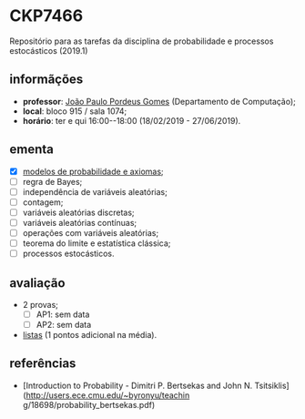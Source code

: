 # CKP7466
Repositório para as tarefas da disciplina de probabilidade e processos estocásticos (2019.1) 


## informãções
 - **professor**: [João Paulo Pordeus Gomes](http://www.mdcc.ufc.br/component/content/article/34-fixo/382) (Departamento de Computação);
 - **local**: bloco 915 / sala 1074;
 - **horário**: ter e  qui 16:00--18:00 (18/02/2019 - 27/06/2019).

## ementa
 - [x] [modelos de probabilidade e axiomas](https://github.com/omadson/CKP7466/raw/master/slides/Aula%202.pdf);
 - [ ] regra de Bayes;
 - [ ] independência de variáveis aleatórias;
 - [ ] contagem;
 - [ ] variáveis aleatórias discretas;
 - [ ] variáveis aleatórias contínuas;
 - [ ] operações com variáveis aleatórias;
 - [ ] teorema do limite e estatística clássica;
 - [ ] processos estocásticos.

## avaliação
 - 2 provas;
   - [ ] AP1: sem data
   - [ ] AP2: sem data
 - [listas](https://github.com/omadson/CKP7466/tree/master/listas) (1 pontos adicional na média).

## referências
 - [Introduction to Probability - Dimitri P. Bertsekas and John N. Tsitsiklis](http://users.ece.cmu.edu/~byronyu/teachin
g/18698/probability_bertsekas.pdf)